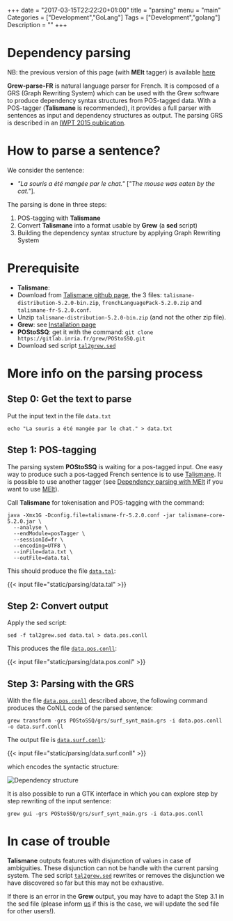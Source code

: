 +++
date = "2017-03-15T22:22:20+01:00"
title = "parsing"
menu = "main"
Categories = ["Development","GoLang"]
Tags = ["Development","golang"]
Description = ""
+++

# Dependency parsing

NB: the previous version of this page (with **MElt** tagger) is available [here](../parsing_melt)

**Grew-parse-FR** is natural language parser for French.
It is composed of a GRS (Graph Rewriting System) which can be used with the Grew software to produce dependency syntax structures from POS-tagged data.
With a POS-tagger (**Talismane** is recommended), it provides a full parser with sentences as input and dependency structures as output.
The parsing GRS is described in an [IWPT 2015 publication](https://hal.inria.fr/hal-01188694).

# How to parse a sentence?

We consider the sentence:

- *"La souris a été mangée par le chat."* [*"The mouse was eaten by the cat."*].

The parsing is done in three steps:

1. POS-tagging with **Talismane**
2. Convert **Talismane** into a format usable by **Grew** (a **sed** script)
3. Building the dependency syntax structure by applying Graph Rewriting System

# Prerequisite

 * **Talismane**:
  * Download from [Talismane github page](https://github.com/joliciel-informatique/talismane/releases), the 3 files: `talismane-distribution-5.2.0-bin.zip`, `frenchLanguagePack-5.2.0.zip` and `talismane-fr-5.2.0.conf`.
  * Unzip `talismane-distribution-5.2.0-bin.zip` (and not the other zip file).
 * **Grew**: see [Installation page](../installation)
 * **POStoSSQ**: get it with the command: `git clone https://gitlab.inria.fr/grew/POStoSSQ.git`
 * Download sed script [`tal2grew.sed`](/parsing/tal2grew.sed)


# More info on the parsing process

## Step 0: Get the text to parse

Put the input text in the file `data.txt`

`echo "La souris a été mangée par le chat." > data.txt`


## Step 1: POS-tagging
The parsing system **POStoSSQ** is waiting for a pos-tagged input.
One easy way to produce such a pos-tagged French sentence is to use [Talismane](http://redac.univ-tlse2.fr/applications/talismane.html).
It is possible to use another tagger (see [Dependency parsing with MElt](../parsing_melt) if you want to use [MElt](https://gforge.inria.fr/frs/?group_id=481)).


Call **Talismane** for tokenisation and POS-tagging with the command:

```
java -Xmx1G -Dconfig.file=talismane-fr-5.2.0.conf -jar talismane-core-5.2.0.jar \
  --analyse \
  --endModule=posTagger \
  --sessionId=fr \
  --encoding=UTF8 \
  --inFile=data.txt \
  --outFile=data.tal
```

This should produce the file [`data.tal`](/parsing/data.tal):

{{< input file="static/parsing/data.tal" >}}

## Step 2: Convert output
Apply the sed script:

`sed -f tal2grew.sed data.tal > data.pos.conll`

This produces the file [`data.pos.conll`](/parsing/data.pos.conll):

{{< input file="static/parsing/data.pos.conll" >}}

## Step 3: Parsing with the GRS

With the file [`data.pos.conll`](/parsing/data.pos.conll) described above, the following command produces the CoNLL code of the parsed sentence:

`grew transform -grs POStoSSQ/grs/surf_synt_main.grs -i data.pos.conll -o data.surf.conll`

The output file is [`data.surf.conll`](/parsing/data.surf.conll):

{{< input file="static/parsing/data.surf.conll" >}}

which encodes the syntactic structure:

![Dependency structure](/parsing/data.surf.svg)

It is also possible to run a GTK interface in which you can explore step by step rewriting of the input sentence:

`grew gui -grs POStoSSQ/grs/surf_synt_main.grs -i data.pos.conll`

# In case of trouble

**Talismane** outputs features with disjunction of values in case of ambiguities.
These disjunction can not be handle with the current parsing system.
The sed script [`tal2grew.sed`](/parsing/tal2grew.sed) rewrites or removes the disjunction we have discovered so far but this may not be exhaustive.

If there is an error in the **Grew** output, you may have to adapt the Step 3.1 in the sed file (please inform [us](mailto:Bruno.Guillaume@inria.fr) if this is the case, we will update the sed file for other users!).



